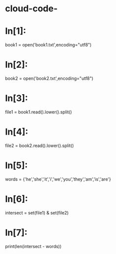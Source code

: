 # cloud-code-

# In[1]:


book1 = open('book1.txt',encoding="utf8")


# In[2]:


book2 = open('book2.txt',encoding="utf8")


# In[3]:


file1 = book1.read().lower().split()


# In[4]:


file2 = book2.read().lower().split()

# In[5]:


words = {'he','she','it','i','we','you','they','am','is','are'}


# In[6]:


intersect = set(file1) & set(file2) 


# In[7]:


print(len(intersect - words))

